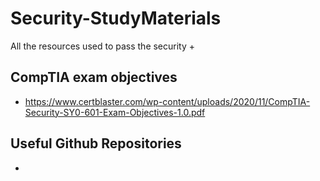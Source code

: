 # Security-StudyMaterials
All the resources used to pass the security +

## CompTIA exam objectives
- https://www.certblaster.com/wp-content/uploads/2020/11/CompTIA-Security-SY0-601-Exam-Objectives-1.0.pdf


## Useful Github Repositories
- 
